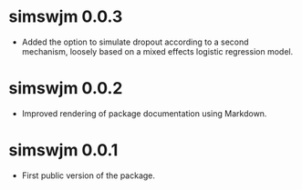 # simswjm 0.0.3

* Added the option to simulate dropout according to a second mechanism, loosely based on a mixed effects logistic regression model.

# simswjm 0.0.2

* Improved rendering of package documentation using Markdown.

# simswjm 0.0.1

* First public version of the package.
